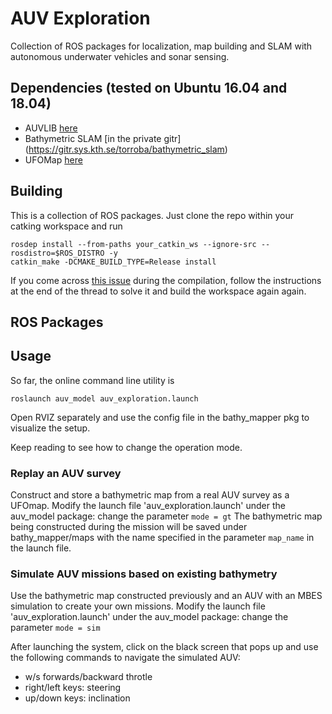 # AUV Exploration

Collection of ROS packages for localization, map building and SLAM with autonomous underwater vehicles and sonar sensing.

## Dependencies (tested on Ubuntu 16.04 and 18.04)
* AUVLIB [here](https://github.com/ignaciotb/auvlib) 
* Bathymetric SLAM [in the private gitr] (https://gitr.sys.kth.se/torroba/bathymetric_slam)
* UFOMap [here](https://github.com/ignaciotb/UFOMap.git)

## Building

This is a collection of ROS packages. Just clone the repo within your catking workspace and run
```
rosdep install --from-paths your_catkin_ws --ignore-src --rosdistro=$ROS_DISTRO -y
catkin_make -DCMAKE_BUILD_TYPE=Release install
```
If you come across [this issue](https://github.com/ethz-asl/lidar_align/issues/16) during the compilation, follow the instructions at the end of the thread to solve it and build the workspace again again.

## ROS Packages

## Usage
So far, the online command line utility is
```
roslaunch auv_model auv_exploration.launch
```
Open RVIZ separately and use the config file in the bathy_mapper pkg to visualize the setup.

Keep reading to see how to change the operation mode.

### Replay an AUV survey 
Construct and store a bathymetric map from a real AUV survey as a UFOmap. 
Modify the launch file 'auv_exploration.launch' under the auv_model package: change the parameter `mode = gt`
The bathymetric map being constructed during the mission will be saved under bathy_mapper/maps with the name specified in the parameter `map_name` in the launch file.

### Simulate AUV missions based on existing bathymetry 
Use the bathymetric map constructed previously and an AUV with an MBES simulation to create your own missions. 
Modify the launch file 'auv_exploration.launch' under the auv_model package: change the parameter `mode = sim`

After launching the system, click on the black screen that pops up and use the following commands to navigate the simulated AUV:
- w/s forwards/backward throtle
- right/left keys: steering
- up/down keys: inclination




